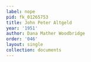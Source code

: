 ```yaml
---
label: nope
pid: fk_01265753
title: John Peter Altgeld
year: '1951'
author: Dana Mather Woodbridge
order: '046'
layout: single
collection: documents
---
```

